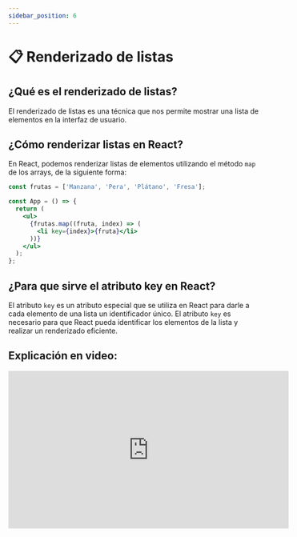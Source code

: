 ```yaml
---
sidebar_position: 6
---
```


# 📋 Renderizado de listas

## ¿Qué es el renderizado de listas?

El renderizado de listas es una técnica que nos permite mostrar una lista de elementos en la interfaz de usuario. 

## ¿Cómo renderizar listas en React?

En React, podemos renderizar listas de elementos utilizando el método `map` de los arrays, de la siguiente forma:

```jsx
const frutas = ['Manzana', 'Pera', 'Plátano', 'Fresa'];

const App = () => {
  return (
    <ul>
      {frutas.map((fruta, index) => (
        <li key={index}>{fruta}</li>
      ))}
    </ul>
  );
};
```

## ¿Para que sirve el atributo key en React?

El atributo `key` es un atributo especial que se utiliza en React para darle a cada elemento de una lista un identificador único. El atributo `key` es necesario para que React pueda identificar los elementos de la lista y realizar un renderizado eficiente.

## Explicación en video:

<iframe width="560" height="315" src="https://www.youtube.com/embed/2SR0cH0Qcno?si=y1aKoM79IsodSBoR" title="YouTube video player" frameborder="0" allow="accelerometer; autoplay; clipboard-write; encrypted-media; gyroscope; picture-in-picture; web-share" allowfullscreen></iframe>

